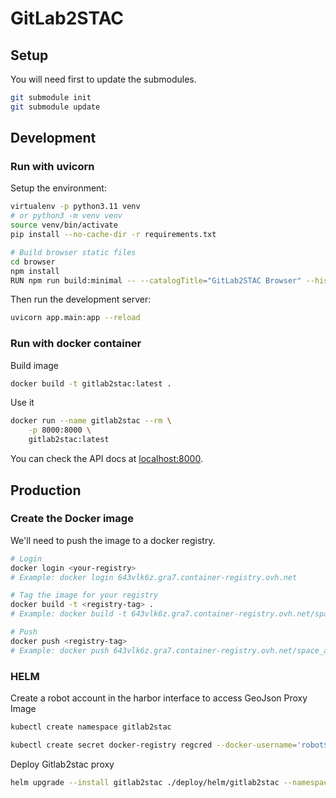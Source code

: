 # GitLab2STAC

## Setup

You will need first to update the submodules.

```bash
git submodule init
git submodule update
```

## Development

### Run with uvicorn

Setup the environment:

```bash
virtualenv -p python3.11 venv
# or python3 -m venv venv
source venv/bin/activate
pip install --no-cache-dir -r requirements.txt

# Build browser static files
cd browser
npm install
RUN npm run build:minimal -- --catalogTitle="GitLab2STAC Browser" --historyMode="hash" --pathPrefix="/browse"
```

Then run the development server:

```bash
uvicorn app.main:app --reload
```

### Run with docker container

Build image

```bash
docker build -t gitlab2stac:latest .
```

Use it

```bash
docker run --name gitlab2stac --rm \
    -p 8000:8000 \
    gitlab2stac:latest
```

You can check the API docs at [localhost:8000](http://localhost:8000/docs).

## Production

### Create the Docker image

We'll need to push the image to a docker registry.

```bash
# Login
docker login <your-registry>
# Example: docker login 643vlk6z.gra7.container-registry.ovh.net

# Tag the image for your registry
docker build -t <registry-tag> .
# Example: docker build -t 643vlk6z.gra7.container-registry.ovh.net/space_applications/gitlab2stac:latest .

# Push
docker push <registry-tag>
# Example: docker push 643vlk6z.gra7.container-registry.ovh.net/space_applications/gitlab2stac:latest
```

### HELM

Create a robot account in the harbor interface to access GeoJson Proxy Image

```bash
kubectl create namespace gitlab2stac

kubectl create secret docker-registry regcred --docker-username='robot$space_applications+p2.gitlab2stac' --docker-password='CphryzOE7A4XFnC1943APz0m1N8z9U6n' --docker-server='643vlk6z.gra7.container-registry.ovh.net' --namespace gitlab2stac
```

Deploy Gitlab2stac proxy

```bash
helm upgrade --install gitlab2stac ./deploy/helm/gitlab2stac --namespace gitlab2stac --values deploy/helm/values.yaml
```

